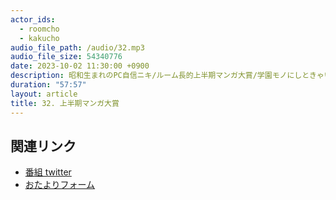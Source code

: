 ```yaml
---
actor_ids:
  - roomcho
  - kakucho
audio_file_path: /audio/32.mp3
audio_file_size: 54340776
date: 2023-10-02 11:30:00 +0900
description: 昭和生まれのPC自信ニキ/ルーム長的上半期マンガ大賞/学園モノにしときゃいい/風刺ラジオ/天才ゆえの苦悩/アヤちゃん聞いてる〜？/自己完結型ダジャレ/スクールバック/小さい僕の春/サンダー3/日本三國/ダイヤモンドの功罪/育つバスタオル/ポッドキャストは笑顔が大事
duration: "57:57"
layout: article
title: 32. 上半期マンガ大賞
---
```


## 関連リンク

- [番組 twitter](https://twitter.com/migikarachi)
- [おたよりフォーム](https://docs.google.com/forms/d/e/1FAIpQLSfCo_pOeUstqHMCWlYCWiUV7CNOls7UOgEKgCIMOYv2IbasfA/viewform)
